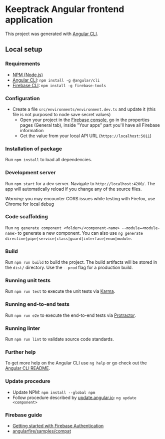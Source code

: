 # Keeptrack Angular frontend application

This project was generated with [Angular CLI](https://github.com/angular/angular-cli).

## Local setup

### Requirements

* [NPM (Node.js)](https://nodejs.org/en/)
* [Angular CLI](https://cli.angular.io/): `npm install -g @angular/cli`
* [Firebase CLI](https://www.npmjs.com/package/firebase-tools): `npm install -g firebase-tools`

### Configuration

* Create a file `src/environments/environment.dev.ts` and update it (this file is not purposed to node save secret values)
  * Open your project in the [Firebase console](https://console.firebase.google.com/), go in the properties pages (General tab), inside "Your apps" part you'll have all Firebase information
  * Get the value from your local API URL (`https://localhost:5011`)

### Installation of package

Run `npm install` to load all dependencies.

### Development server

Run `npm start` for a dev server. Navigate to `http://localhost:4200/`. The app will automatically reload if you change any of the source files.

_Warning_: you may encounter CORS issues while testing with Firefox, use Chrome for local debug

### Code scaffolding

Run `ng generate component <folder>/<component-name> --module=<module-name>` to generate a new component. You can also use `ng generate directive|pipe|service|class|guard|interface|enum|module`.

### Build

Run `npm run build` to build the project. The build artifacts will be stored in the `dist/` directory. Use the `--prod` flag for a production build.

### Running unit tests

Run `npm run test` to execute the unit tests via [Karma](https://karma-runner.github.io).

### Running end-to-end tests

Run `npm run e2e` to execute the end-to-end tests via [Protractor](http://www.protractortest.org/).

### Running linter

Run `npm run lint` to validate source code standards.

### Further help

To get more help on the Angular CLI use `ng help` or go check out the [Angular CLI README](https://github.com/angular/angular-cli/blob/master/README.md).

### Update procedure

* Update NPM: `npm install --global npm`
* Follow procedure described by [update.angular.io](https://update.angular.io/): `ng update <component>`

### Firebase guide

* [Getting started with Firebase Authentication](https://github.com/angular/angularfire/blob/master/docs/auth/getting-started.md)
* [angularfire/samples/compat](https://github.com/angular/angularfire/tree/master/samples/compat)
